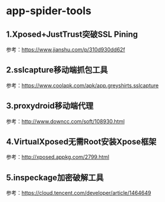 # app-spider-tools
## 1.Xposed+JustTrust突破SSL Pining
  参考：https://www.jianshu.com/p/310d930dd62f

## 2.sslcapture移动端抓包工具
  参考：https://www.coolapk.com/apk/app.greyshirts.sslcapture

## 3.proxydroid移动端代理
  参考：http://www.downcc.com/soft/108930.html

## 4.VirtualXposed无需Root安装Xpose框架
  参考：http://xposed.appkg.com/2799.html

## 5.inspeckage加密破解工具
  参考：https://cloud.tencent.com/developer/article/1464649
